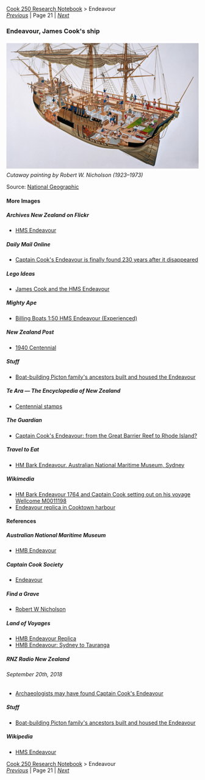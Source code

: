 [Cook 250 Research Notebook](../) > Endeavour  
*[Previous](../p20-polynesian-navigation/)* | Page 21 | *[Next](../p22-horouta/)*
### Endeavour, James Cook's ship

![A cutaway painting of Captain Cook's Endeavour ship](pictures/148x100-WxHmm-endeavour.jpg)
*Cutaway painting by Robert W. Nicholson (1923–1973)*

Source: [National Geographic](https://www.natgeoimagecollection.com/archive/-2KWGDN1LZ24T.html)

#### More Images

##### Archives New Zealand on Flickr

* [HMS Endeavour](https://www.flickr.com/photos/archivesnz/20340350738/)

##### Daily Mail Online

* [Captain Cook's Endeavour is finally found 230 years after it disappeared](https://www.dailymail.co.uk/news/article-3568740/Captain-Cook-s-HMS-Endeavour-United-States.html)

##### Lego Ideas

* [James Cook and the HMS Endeavour](https://ideas.lego.com/projects/73681484-d113-419a-9dfb-571bf49246a4)

##### Mighty Ape

* [Billing Boats 1:50 HMS Endeavour (Experienced)](https://www.mightyape.co.nz/product/billing-boats-150-hms-endeavour-experienced/23018708)

##### New Zealand Post

* [1940 Centennial](https://stamps.nzpost.co.nz/new-zealand/1940/centennial)

##### Stuff

* [Boat-building Picton family's ancestors built and housed the Endeavour](https://www.stuff.co.nz/national/116246105/boatbuilding-picton-familys-ancestors-built-and-housed-the-endeavour)

##### Te Ara — The Encyclopedia of New Zealand

* [Centennial stamps](https://teara.govt.nz/en/zoomify/43023/centennial-stamps)

##### The Guardian

* [Captain Cook's Endeavour: from the Great Barrier Reef to Rhode Island?](https://www.theguardian.com/us-news/2016/may/04/captain-cook-endeavour-ship-found-rhode-island-revolutionary-war?page=with:img-3#img-3)

##### Travel to Eat

* [HM Bark Endeavour. Australian National Maritime Museum, Sydney](https://traveltoeat.com/hm-bark-endeavour-australian-national-maritime-museum-sydney)

##### Wikimedia

* [HM Bark Endeavour 1764 and Captain Cook setting out on his voyage Wellcome M0011198](https://commons.wikimedia.org/wiki/File:HM_Bark_Endeavour_1764_and_Captain_Cook_setting_out_on_his_voyage_Wellcome_M0011198.jpg)
* [Endeavour replica in Cooktown harbour](https://commons.wikimedia.org/wiki/File:Endeavour_replica_in_Cooktown_harbour.jpg)

#### References

##### Australian National Maritime Museum

* [HMB Endeavour](https://www.sea.museum/whats-on/vessels/hmb-endeavour)

##### Captain Cook Society

* [Endeavour](https://www.captaincooksociety.com/home/detail/endeavour)

##### Find a Grave

* [Robert W Nicholson](https://www.findagrave.com/memorial/27281069/robert-w-nicholson)

##### Land of Voyages

* [HMB Endeavour Replica](https://www.thevoyage.co.nz/en/vessels/hmb-endeavour-replica)
* [HMB Endeavour: Sydney to Tauranga](https://www.thevoyage.co.nz/en/video/47_HMB-Endeavour-Sydney-to-Tauranga)

##### RNZ Radio New Zealand

###### September 20th, 2018

* [Archaeologists may have found Captain Cook's Endeavour](https://www.rnz.co.nz/news/world/366930/archaeologists-may-have-found-captain-cook-s-endeavour)

##### Stuff

* [Boat-building Picton family's ancestors built and housed the Endeavour](https://www.stuff.co.nz/national/116246105/boatbuilding-picton-familys-ancestors-built-and-housed-the-endeavour)

##### Wikipedia

* [HMS Endeavour](https://en.wikipedia.org/wiki/HMS_Endeavour)

[Cook 250 Research Notebook](../) > Endeavour  
*[Previous](../p20-polynesian-navigation/)* | Page 21 | *[Next](../p22-horouta/)*
